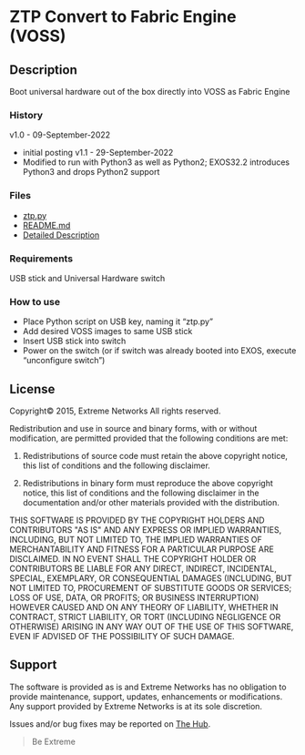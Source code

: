 # ZTP Convert to Fabric Engine (VOSS)
## Description
Boot universal hardware out of the box directly into VOSS as Fabric Engine

### History
v1.0 - 09-September-2022
* initial posting
v1.1 - 29-September-2022
* Modified to run with Python3 as well as Python2; EXOS32.2 introduces Python3 and drops Python2 support

### Files
* [ztp.py](ztp.py)
* [README.md](README.md)
* [Detailed Description](Universal-Hardware-USB-conversion-to-FabricEngine.pdf)


### Requirements
USB stick and Universal Hardware switch

### How to use
* Place Python script on USB key, naming it “ztp.py”
* Add desired VOSS images to same USB stick
* Insert USB stick into switch
* Power on the switch (or if switch was already booted into EXOS, execute “unconfigure switch”)




## License
Copyright© 2015, Extreme Networks
All rights reserved.

Redistribution and use in source and binary forms, with or without modification,
are permitted provided that the following conditions are met:

1. Redistributions of source code must retain the above copyright notice, this
list of conditions and the following disclaimer.

2. Redistributions in binary form must reproduce the above copyright notice,
this list of conditions and the following disclaimer in the documentation
and/or other materials provided with the distribution.

THIS SOFTWARE IS PROVIDED BY THE COPYRIGHT HOLDERS AND CONTRIBUTORS "AS IS" AND
ANY EXPRESS OR IMPLIED WARRANTIES, INCLUDING, BUT NOT LIMITED TO, THE IMPLIED
WARRANTIES OF MERCHANTABILITY AND FITNESS FOR A PARTICULAR PURPOSE ARE
DISCLAIMED. IN NO EVENT SHALL THE COPYRIGHT HOLDER OR CONTRIBUTORS BE LIABLE
FOR ANY DIRECT, INDIRECT, INCIDENTAL, SPECIAL, EXEMPLARY, OR CONSEQUENTIAL
DAMAGES (INCLUDING, BUT NOT LIMITED TO, PROCUREMENT OF SUBSTITUTE GOODS OR
SERVICES; LOSS OF USE, DATA, OR PROFITS; OR BUSINESS INTERRUPTION) HOWEVER
CAUSED AND ON ANY THEORY OF LIABILITY, WHETHER IN CONTRACT, STRICT LIABILITY,
OR TORT (INCLUDING NEGLIGENCE OR OTHERWISE) ARISING IN ANY WAY OUT OF THE USE
OF THIS SOFTWARE, EVEN IF ADVISED OF THE POSSIBILITY OF SUCH DAMAGE.

## Support
The software is provided as is and Extreme Networks has no obligation to provide
maintenance, support, updates, enhancements or modifications.
Any support provided by Extreme Networks is at its sole discretion.

Issues and/or bug fixes may be reported on [The Hub](https://community.extremenetworks.com/).

>Be Extreme
